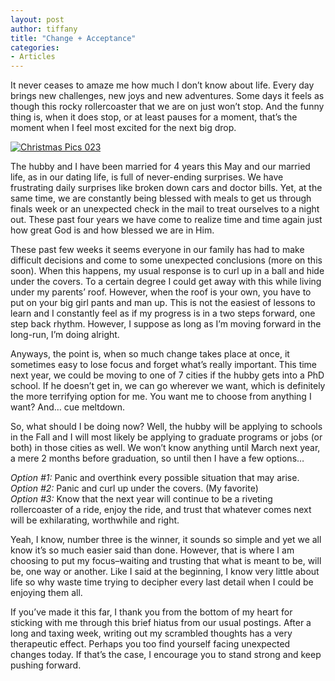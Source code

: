 ```yaml
---
layout: post
author: tiffany
title: "Change + Acceptance"
categories: 
- Articles
---
```


It never ceases to amaze me how much I don’t know about life. Every day brings new challenges, new joys and new adventures. Some days it feels as though this rocky rollercoaster that we are on just won’t stop. And the funny thing is, when it does stop, or at least pauses for a moment, that’s the moment when I feel most excited for the next big drop.

[![](jekyll_uploads/2012/03/Christmas-Pics-023-575x426.jpg "Christmas Pics 023")](http://www.sweetpeonies.com/2012/03/change-acceptance/christmas-pics-023/)

The hubby and I have been married for 4 years this May and our married life, as in our dating life, is full of never-ending surprises. We have frustrating daily surprises like broken down cars and doctor bills. Yet, at the same time, we are constantly being blessed with meals to get us through finals week or an unexpected check in the mail to treat ourselves to a night out. These past four years we have come to realize time and time again just how great God is and how blessed we are in Him.

These past few weeks it seems everyone in our family has had to make difficult decisions and come to some unexpected conclusions (more on this soon). When this happens, my usual response is to curl up in a ball and hide under the covers. To a certain degree I could get away with this while living under my parents’ roof. However, when the roof is your own, you have to put on your big girl pants and man up. This is not the easiest of lessons to learn and I constantly feel as if my progress is in a two steps forward, one step back rhythm. However, I suppose as long as I’m moving forward in the long-run, I’m doing alright.

Anyways, the point is, when so much change takes place at once, it sometimes easy to lose focus and forget what’s really important. This time next year, we could be moving to one of 7 cities if the hubby gets into a PhD school. If he doesn’t get in, we can go wherever we want, which is definitely the more terrifying option for me. You want me to choose from anything I want? And… cue meltdown.

So, what should I be doing now? Well, the hubby will be applying to schools in the Fall and I will most likely be applying to graduate programs or jobs (or both) in those cities as well. We won’t know anything until March next year, a mere 2 months before graduation, so until then I have a few options…

_Option #1:_ Panic and overthink every possible situation that may arise.  
_Option #2:_ Panic and curl up under the covers. (My favorite)  
_Option #3:_ Know that the next year will continue to be a riveting rollercoaster of a ride, enjoy the ride, and trust that whatever comes next will be exhilarating, worthwhile and right.

Yeah, I know, number three is the winner, it sounds so simple and yet we all know it’s so much easier said than done. However, that is where I am choosing to put my focus–waiting and trusting that what is meant to be, will be, one way or another. Like I said at the beginning, I know very little about life so why waste time trying to decipher every last detail when I could be enjoying them all.

If you’ve made it this far, I thank you from the bottom of my heart for sticking with me through this brief hiatus from our usual postings. After a long and taxing week, writing out my scrambled thoughts has a very therapeutic effect. Perhaps you too find yourself facing unexpected changes today. If that’s the case, I encourage you to stand strong and keep pushing forward.